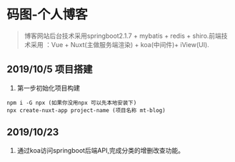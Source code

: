# 码图-个人博客
> 博客网站后台技术采用springboot2.1.7 + mybatis + redis + shiro.前端技术采用 ：Vue + Nuxt(主做服务端渲染) + koa(中间件)+ iView(UI).
## 2019/10/5 项目搭建
1. 第一步初始化项目构建
``` 
npm i -G npx (如果你没用npx 可以先本地安装下)
npx create-nuxt-app project-name (项目名称 mt-blog)
```

## 2019/10/23
 1. 通过koa访问springboot后端API,完成分类的增删改查功能。
